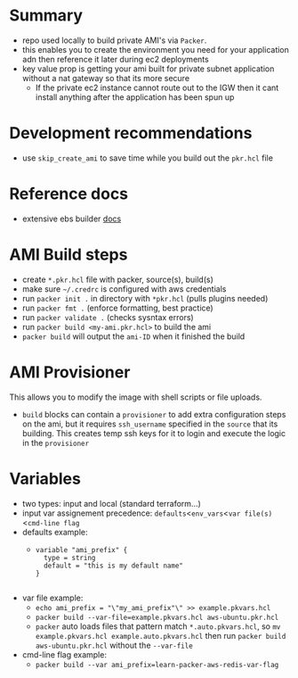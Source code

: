 # Summary
- repo used locally to build private AMI's via `Packer`.  
- this enables you to create the environment you need for your application adn then reference it later during ec2 deployments
- key value prop is getting your ami built for private subnet application without a nat gateway so that its more secure
  - If the private ec2 instance cannot route out to the IGW then it cant install anything after the application has been spun up

# Development recommendations
- use `skip_create_ami` to save time while you build out the `pkr.hcl` file

# Reference docs
- extensive ebs builder [docs](https://www.packer.io/plugins/builders/amazon/ebs)


# AMI Build steps
- create `*.pkr.hcl` file with packer, source(s), build(s)
- make sure `~/.credrc` is configured with aws credentials
- run `packer init .` in directory with `*pkr.hcl` (pulls plugins needed)
- run `packer fmt .` (enforce formatting, best practice)
- run `packer validate .` (checks sysntax errors)
- run `packer build <my-ami.pkr.hcl>` to build the ami
- `packer build` will output the `ami-ID` when it finished the build

# AMI Provisioner
This allows you to modify the image with shell scripts or file uploads.
- `build` blocks can contain a `provisioner` to add extra configuration steps on the ami, but it requires `ssh_username` specified in the `source` that its building.  This creates temp ssh keys for it to login and execute the logic in the `provisioner`

# Variables
- two types:  input and local (standard terraform...)
- input var assignement precedence:  `defaults`<`env_vars`<`var file(s)`<`cmd-line flag`
- defaults example:
  - ```
    variable "ami_prefix" {
      type = string
      default = "this is my default name"
    }
   ```
- var file example:
  - `echo ami_prefix = "\"my_ami_prefix"\" >> example.pkvars.hcl`
  - `packer build --var-file=example.pkvars.hcl aws-ubuntu.pkr.hcl`
  - `packer` auto loads files that pattern match `*.auto.pkvars.hcl`, so `mv example.pkvars.hcl example.auto.pkvars.hcl` then run `packer build aws-ubuntu.pkr.hcl` without the `--var-file`
- cmd-line flag example:
  - `packer build --var ami_prefix=learn-packer-aws-redis-var-flag`

